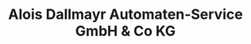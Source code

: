 ---
title: "Alois Dallmayr Automaten-Service GmbH & Co KG"
url: /kremsmuenster/alois-dallmayr-automaten-service-gmbh-und-co-kg/
shop: Allgemein
---
